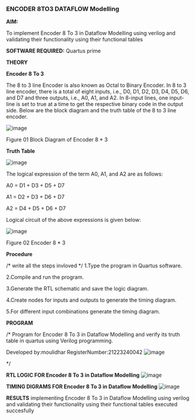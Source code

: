 ### ENCODER 8TO3 DATAFLOW Modelling

**AIM:**

To implement  Encoder 8 To 3 in Dataflow Modelling using verilog and validating their functionality using their functional tables

**SOFTWARE REQUIRED:** Quartus prime

**THEORY**

**Encoder 8 To 3**

The 8 to 3 line Encoder is also known as Octal to Binary Encoder. In 8 to 3 line encoder, there is a total of eight inputs, i.e., D0, D1, D2, D3, D4, D5, D6, and D7 and three outputs, i.e., A0, A1, and A2. In 8-input lines, one input-line is set to true at a time to get the respective binary code in the output side. Below are the block diagram and the truth table of the 8 to 3 line encoder.

![image](https://github.com/naavaneetha/ENCODER8TO3DATAFLOW/assets/154305477/0bc242c1-eb9e-4c47-afe5-30428470efc3)

Figure 01  Block Diagram of Encoder 8 * 3

**Truth Table**

![image](https://github.com/naavaneetha/ENCODER8TO3DATAFLOW/assets/154305477/35496b14-ae6e-4cd1-9abd-d6736b576575)

The logical expression of the term A0, A1, and A2 are as follows:

A0 = D1 + D3 + D5 + D7

A1 = D2 + D3 + D6 + D7

A2 = D4 + D5 + D6 + D7

Logical circuit of the above expressions is given below:

![image](https://github.com/naavaneetha/ENCODER8TO3DATAFLOW/assets/154305477/95acaee6-c873-4c75-89eb-ef09fb158053)

Figure 02  Encoder 8 * 3

**Procedure**

/* write all the steps invloved */
1.Type the program in Quartus software.

2.Compile and run the program.

3.Generate the RTL schematic and save the logic diagram.

4.Create nodes for inputs and outputs to generate the timing diagram.

5.For different input combinations generate the timing diagram.

**PROGRAM**

/* Program for Encoder 8 To 3 in Dataflow Modelling and verify its truth table in quartus using Verilog programming. 

Developed by:moulidhar
RegisterNumber:21223240042
![image](https://github.com/moulidharyadav/ENCODER8TO3DATAFLOW/assets/147078316/12ef8711-def8-4454-8aac-04d5b82c8d56)

*/

**RTL LOGIC FOR Encoder 8 To 3 in Dataflow Modelling**
![image](https://github.com/moulidharyadav/ENCODER8TO3DATAFLOW/assets/147078316/8816ba60-b69f-4ccf-9a4b-d42e67c1b3ea)


**TIMING DIGRAMS FOR Encoder 8 To 3 in Dataflow Modelling**
![image](https://github.com/moulidharyadav/ENCODER8TO3DATAFLOW/assets/147078316/b048504c-723e-402a-86f6-854a4a6aa747)

**RESULTS**
implementing Encoder 8 To 3 in Dataflow Modelling using verilog and validating their functionality using their functional tables executed succesfully




